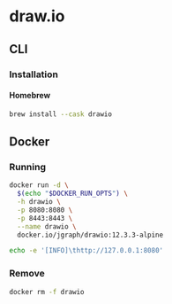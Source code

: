 # draw.io

## CLI

### Installation

#### Homebrew

```sh
brew install --cask drawio
```

## Docker

### Running

```sh
docker run -d \
  $(echo "$DOCKER_RUN_OPTS") \
  -h drawio \
  -p 8080:8080 \
  -p 8443:8443 \
  --name drawio \
  docker.io/jgraph/drawio:12.3.3-alpine
```

```sh
echo -e '[INFO]\thttp://127.0.0.1:8080'
```

### Remove

```sh
docker rm -f drawio
```
